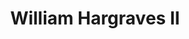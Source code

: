 ---
title: William Hargraves II
permalink: /stories/william-hargraves-ii
layout: biography
group: Story Finder
---